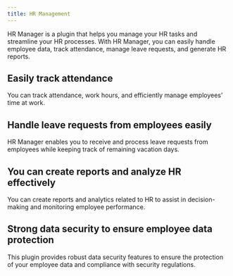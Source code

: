 ```yaml
---
title: HR Management
---
```


HR Manager is a plugin that helps you manage your HR tasks and streamline your HR processes. With HR Manager, you can easily handle employee data, track attendance, manage leave requests, and generate HR reports.

## Easily track attendance

You can track attendance, work hours, and efficiently manage employees’ time at work.

## Handle leave requests from employees easily

HR Manager enables you to receive and process leave requests from employees while keeping track of remaining vacation days.

## You can create reports and analyze HR effectively

You can create reports and analytics related to HR to assist in decision-making and monitoring employee performance.

## Strong data security to ensure employee data protection

This plugin provides robust data security features to ensure the protection of your employee data and compliance with security regulations.
